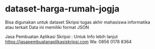 # dataset-harga-rumah-jogja
Bisa digunakan untuk dataset Skripsi tugas akhir mahasiswa informatika atau terkait
Data ini memiliki format JSON


Jasa Pembuatan Aplikasi Skripsi : Untuk Info lebih lanjut 
https://jasapembuatanaplikasiskripsi.com
Wa: 0856 0178 8364
